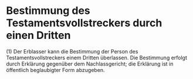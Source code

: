 # Bestimmung des Testamentsvollstreckers durch einen Dritten

(1) Der Erblasser kann die Bestimmung der Person des Testamentsvollstreckers einem Dritten überlassen. Die Bestimmung erfolgt durch Erklärung gegenüber dem Nachlassgericht; die Erklärung ist in öffentlich beglaubigter Form abzugeben.